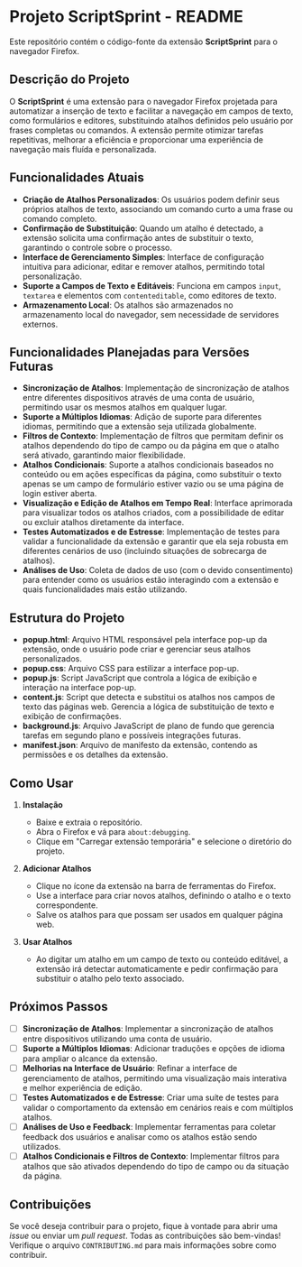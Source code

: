 # Projeto ScriptSprint - README

Este repositório contém o código-fonte da extensão **ScriptSprint** para o navegador Firefox.

## Descrição do Projeto

O **ScriptSprint** é uma extensão para o navegador Firefox projetada para automatizar a inserção de texto e facilitar a navegação em campos de texto, como formulários e editores, substituindo atalhos definidos pelo usuário por frases completas ou comandos. A extensão permite otimizar tarefas repetitivas, melhorar a eficiência e proporcionar uma experiência de navegação mais fluída e personalizada.

## Funcionalidades Atuais

- **Criação de Atalhos Personalizados**: Os usuários podem definir seus próprios atalhos de texto, associando um comando curto a uma frase ou comando completo.
- **Confirmação de Substituição**: Quando um atalho é detectado, a extensão solicita uma confirmação antes de substituir o texto, garantindo o controle sobre o processo.
- **Interface de Gerenciamento Simples**: Interface de configuração intuitiva para adicionar, editar e remover atalhos, permitindo total personalização.
- **Suporte a Campos de Texto e Editáveis**: Funciona em campos `input`, `textarea` e elementos com `contenteditable`, como editores de texto.
- **Armazenamento Local**: Os atalhos são armazenados no armazenamento local do navegador, sem necessidade de servidores externos.

## Funcionalidades Planejadas para Versões Futuras

- **Sincronização de Atalhos**: Implementação de sincronização de atalhos entre diferentes dispositivos através de uma conta de usuário, permitindo usar os mesmos atalhos em qualquer lugar.
- **Suporte a Múltiplos Idiomas**: Adição de suporte para diferentes idiomas, permitindo que a extensão seja utilizada globalmente.
- **Filtros de Contexto**: Implementação de filtros que permitam definir os atalhos dependendo do tipo de campo ou da página em que o atalho será ativado, garantindo maior flexibilidade.
- **Atalhos Condicionais**: Suporte a atalhos condicionais baseados no conteúdo ou em ações específicas da página, como substituir o texto apenas se um campo de formulário estiver vazio ou se uma página de login estiver aberta.
- **Visualização e Edição de Atalhos em Tempo Real**: Interface aprimorada para visualizar todos os atalhos criados, com a possibilidade de editar ou excluir atalhos diretamente da interface.
- **Testes Automatizados e de Estresse**: Implementação de testes para validar a funcionalidade da extensão e garantir que ela seja robusta em diferentes cenários de uso (incluindo situações de sobrecarga de atalhos).
- **Análises de Uso**: Coleta de dados de uso (com o devido consentimento) para entender como os usuários estão interagindo com a extensão e quais funcionalidades mais estão utilizando.

## Estrutura do Projeto

- **popup.html**: Arquivo HTML responsável pela interface pop-up da extensão, onde o usuário pode criar e gerenciar seus atalhos personalizados.
- **popup.css**: Arquivo CSS para estilizar a interface pop-up.
- **popup.js**: Script JavaScript que controla a lógica de exibição e interação na interface pop-up.
- **content.js**: Script que detecta e substitui os atalhos nos campos de texto das páginas web. Gerencia a lógica de substituição de texto e exibição de confirmações.
- **background.js**: Arquivo JavaScript de plano de fundo que gerencia tarefas em segundo plano e possíveis integrações futuras.
- **manifest.json**: Arquivo de manifesto da extensão, contendo as permissões e os detalhes da extensão.
  
## Como Usar

1. **Instalação**
   - Baixe e extraia o repositório.
   - Abra o Firefox e vá para `about:debugging`.
   - Clique em "Carregar extensão temporária" e selecione o diretório do projeto.

2. **Adicionar Atalhos**
   - Clique no ícone da extensão na barra de ferramentas do Firefox.
   - Use a interface para criar novos atalhos, definindo o atalho e o texto correspondente.
   - Salve os atalhos para que possam ser usados em qualquer página web.

3. **Usar Atalhos**
   - Ao digitar um atalho em um campo de texto ou conteúdo editável, a extensão irá detectar automaticamente e pedir confirmação para substituir o atalho pelo texto associado.

## Próximos Passos

- [ ] **Sincronização de Atalhos**: Implementar a sincronização de atalhos entre dispositivos utilizando uma conta de usuário.
- [ ] **Suporte a Múltiplos Idiomas**: Adicionar traduções e opções de idioma para ampliar o alcance da extensão.
- [ ] **Melhorias na Interface de Usuário**: Refinar a interface de gerenciamento de atalhos, permitindo uma visualização mais interativa e melhor experiência de edição.
- [ ] **Testes Automatizados e de Estresse**: Criar uma suíte de testes para validar o comportamento da extensão em cenários reais e com múltiplos atalhos.
- [ ] **Análises de Uso e Feedback**: Implementar ferramentas para coletar feedback dos usuários e analisar como os atalhos estão sendo utilizados.
- [ ] **Atalhos Condicionais e Filtros de Contexto**: Implementar filtros para atalhos que são ativados dependendo do tipo de campo ou da situação da página.

## Contribuições

Se você deseja contribuir para o projeto, fique à vontade para abrir uma *issue* ou enviar um *pull request*. Todas as contribuições são bem-vindas! Verifique o arquivo `CONTRIBUTING.md` para mais informações sobre como contribuir.
